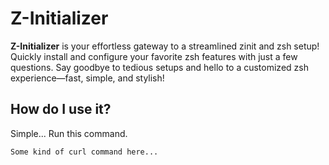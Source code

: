 
# Z-Initializer

**Z-Initializer** is your effortless gateway to a streamlined zinit and zsh setup! Quickly install and configure your favorite zsh features with just a few questions. Say goodbye to tedious setups and hello to a customized zsh experience—fast, simple, and stylish!

## How do I use it?

Simple... Run this command.
```sh
Some kind of curl command here...
```